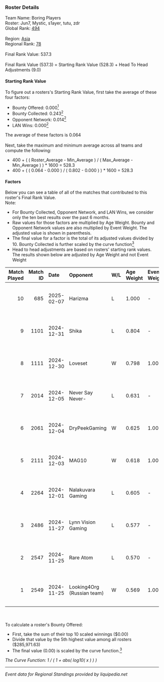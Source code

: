 ### Roster Details<br />
Team Name: Boring Players<br />
Roster: Jun7, Mystic, s1ayer, tutu, zdr<br />
Global Rank: [494](../../standings_global_2025_02_28.md)<br />
<br />
Region: [Asia]( ../../standings_asia_2025_02_28.md)<br />
Regional Rank: [78]( ../../standings_asia_2025_02_28.md)<br />
<br />
Final Rank Value:  537.3<br />
<br />
Final Rank Value (537.3) = Starting Rank Value (528.3) + Head To Head Adjustments (9.0)<br />

#### Starting Rank Value<br />
To figure out a rosters's Starting Rank Value, first take the average of these four factors:<br />
- Bounty Offered: 0.000[<sup>1</sup>](#table2)
- Bounty Collected: 0.243[<sup>2</sup>](#table1)
- Opponent Network: 0.014[<sup>2</sup>](#table1)
- LAN Wins: 0.000[<sup>2</sup>](#table1)

The average of these factors is 0.064<br />
<br />
Next, take the maximum and minimum average across all teams and compute the following:<br />
- 400 + ( ( Roster_Average - Min_Average ) / ( Max_Average - Min_Average ) ) * 1600 = 528.3
- 400 + ( ( 0.064 - 0.000 ) / ( 0.802 - 0.000 ) ) * 1600 = 528.3


#### Factors<br />
Below you can see a table of all of the matches that contributed to this roster's Final Rank Value.<br />
Note:<br />

- For Bounty Collected, Opponent Network, and LAN Wins, we consider only the ten best results over the past 6 months.
- Raw values for those factors are multiplied by Age Weight. Bounty and Opponent Network values are also multiplied by Event Weight. The adjusted value is shown in parenthesis.
- The final value for a factor is the total of its adjusted values divided by 10. Bounty Collected is further scaled by the curve function[<sup>3</sup>](#curveFunction)
- Head to head adjustments are based on rosters' starting rank values. The results shown below are adjusted by Age Weight and not Event Weight
<span id="table1"></span><br />


| Match Played | Match ID | Date       | Opponent                   | W/L | Age Weight | Event Weight | Bounty Collected | Opponent Network | LAN Wins  | H2H Adj. | Roster                          |
| -: | -: | :- | :- | :- | :- | :- | :- | :- | :- | -: | :- |
|           10 |      685 | 2025-02-07 | Harizma                    | L   | 1.000      | -            | -                | -                | -         |    -3.20 | Jun7, Mystic, s1ayer, tutu, zdr |
|            9 |     1101 | 2024-12-31 | Shika                      | L   | 0.804      | -            | -                | -                | -         |    -8.87 | Jun7, Mystic, s1ayer, tutu, zdr |
|            8 |     1111 | 2024-12-30 | Loveset                    | W   | 0.798      | 1.000        | 0.000 (0.000)    | 0.000 (0.000)    | 0 (0.000) |     7.64 | Jun7, Mystic, s1ayer, tutu, zdr |
|            7 |     2014 | 2024-12-05 | Never Say Never-           | L   | 0.631      | -            | -                | -                | -         |    -6.89 | Jun7, karl, Mystic, s1ayer, zdr |
|            6 |     2061 | 2024-12-04 | DryPeekGaming              | W   | 0.625      | 1.000        | 0.000 (0.000)    | 0.031 (0.019)    | 0 (0.000) |     6.25 | Jun7, karl, Mystic, s1ayer, zdr |
|            5 |     2111 | 2024-12-03 | MAG10                      | W   | 0.618      | 1.000        | 0.000 (0.000)    | 0.000 (0.000)    | 0 (0.000) |     6.10 | Jun7, karl, Mystic, s1ayer, zdr |
|            4 |     2264 | 2024-12-01 | Nalakuvara Gaming          | L   | 0.605      | -            | -                | -                | -         |    -5.69 | Jun7, karl, Mystic, s1ayer, zdr |
|            3 |     2486 | 2024-11-27 | Lynn Vision Gaming         | L   | 0.577      | -            | -                | -                | -         |    -1.04 | Jun7, Mystic, s1ayer, tutu, zdr |
|            2 |     2547 | 2024-11-25 | Rare Atom                  | L   | 0.570      | -            | -                | -                | -         |    -0.50 | Jun7, Mystic, s1ayer, tutu, zdr |
|            1 |     2549 | 2024-11-25 | Looking4Org (Russian team) | W   | 0.569      | 1.000        | 0.014 (0.008)    | 0.208 (0.118)    | 0 (0.000) |    15.18 | Jun7, Mystic, s1ayer, tutu, zdr |

<br />
<span id="table2"></span><br />
To calculate a roster's Bounty Offered:<br />

- First, take the sum of their top 10 scaled winnings ($0.00)
- Divide that value by the 5th highest value among all rosters ($285,971.63)
- The final value (0.00) is scaled by the curve function.[<sup>3</sup>](#curveFunction)

<span id="curveFunction"></span>_The Curve Function: 1 / ( 1 + abs( log10( x ) ) )_<br />

---
_Event data for Regional Standings provided by liquipedia.net_<br />
